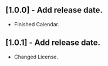 ## [1.0.0] - Add release date.

* Finished Calendar.

## [1.0.1] - Add release date.

* Changed License.